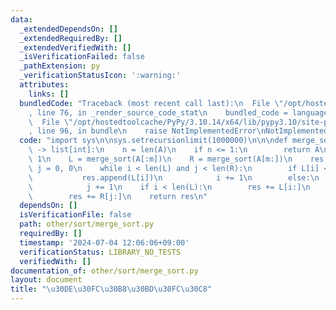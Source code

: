 ```yaml
---
data:
  _extendedDependsOn: []
  _extendedRequiredBy: []
  _extendedVerifiedWith: []
  _isVerificationFailed: false
  _pathExtension: py
  _verificationStatusIcon: ':warning:'
  attributes:
    links: []
  bundledCode: "Traceback (most recent call last):\n  File \"/opt/hostedtoolcache/PyPy/3.10.14/x64/lib/pypy3.10/site-packages/onlinejudge_verify/documentation/build.py\"\
    , line 76, in _render_source_code_stat\n    bundled_code = language.bundle(\n\
    \  File \"/opt/hostedtoolcache/PyPy/3.10.14/x64/lib/pypy3.10/site-packages/onlinejudge_verify/languages/python.py\"\
    , line 96, in bundle\n    raise NotImplementedError\nNotImplementedError\n"
  code: "import sys\n\nsys.setrecursionlimit(1000000)\n\n\ndef merge_sort(A: list[int])\
    \ -> list[int]:\n    n = len(A)\n    if n <= 1:\n        return A\n    m = n >>\
    \ 1\n    L = merge_sort(A[:m])\n    R = merge_sort(A[m:])\n    res = []\n    i,\
    \ j = 0, 0\n    while i < len(L) and j < len(R):\n        if L[i] <= R[j]:\n \
    \           res.append(L[i])\n            i += 1\n        else:\n            res.append(R[j])\n\
    \            j += 1\n    if i < len(L):\n        res += L[i:]\n    if j < len(R):\n\
    \        res += R[j:]\n    return res\n"
  dependsOn: []
  isVerificationFile: false
  path: other/sort/merge_sort.py
  requiredBy: []
  timestamp: '2024-07-04 12:06:06+09:00'
  verificationStatus: LIBRARY_NO_TESTS
  verifiedWith: []
documentation_of: other/sort/merge_sort.py
layout: document
title: "\u30DE\u30FC\u30B8\u30BD\u30FC\u30C8"
---
```

